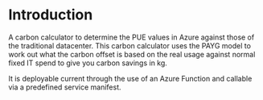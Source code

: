 # Introduction 
A carbon calculator to determine the PUE values in Azure against those of the traditional datacenter. This carbon calculator uses the PAYG model to work out what the carbon offset is based on the real usage against normal fixed IT spend to give you carbon savings in kg.
 
It is deployable current through the use of an Azure Function and callable via a predefined service manifest.
